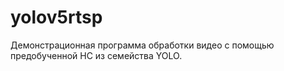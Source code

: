 # yolov5rtsp

Демонстрационная программа обработки видео с помощью предобученной НС из семейства YOLO.

